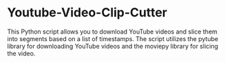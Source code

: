 # Youtube-Video-Clip-Cutter
This Python script allows you to download YouTube videos and slice them into segments based on a list of timestamps. The script utilizes the pytube library for downloading YouTube videos and the moviepy library for slicing the video.
